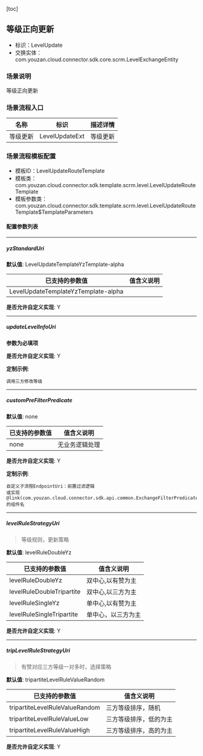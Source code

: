 [toc]

## 等级正向更新
- 标识：LevelUpdate
- 交换实体：com.youzan.cloud.connector.sdk.core.scrm.LevelExchangeEntity
### 场景说明
等级正向更新
### 场景流程入口

名称 | 标识 | 描述详情
---|---|---
等级更新 | LevelUpdateExt | 等级更新

### 场景流程模板配置
- 模板ID：LevelUpdateRouteTemplate
- 模板类：com.youzan.cloud.connector.sdk.template.scrm.level.LevelUpdateRouteTemplate
- 模板参数类：com.youzan.cloud.connector.sdk.template.scrm.level.LevelUpdateRouteTemplate$TemplateParameters

#### 配置参数列表

---
##### yzStandardUri
> 

**默认值**: LevelUpdateTemplateYzTemplate-alpha

已支持的参数值 | 值含义说明
---|---
LevelUpdateTemplateYzTemplate-alpha | 

**是否允许自定义实现**: Y

---
##### updateLevelInfoUri
> 

**参数为必填项**


**是否允许自定义实现**: Y


**定制示例**:
```
调用三方修改等级
```
---
##### customPreFilterPredicate
> 

**默认值**: none

已支持的参数值 | 值含义说明
---|---
none | 无业务逻辑处理

**是否允许自定义实现**: Y


**定制示例**:
```
自定义子流程EndpointUri：前置过滤逻辑
或实现@link(com.youzan.cloud.connector.sdk.api.common.ExchangeFilterPredicate)的组件名
```
---
##### levelRuleStrategyUri
> 等级规则，更新策略

**默认值**: levelRuleDoubleYz

已支持的参数值 | 值含义说明
---|---
levelRuleDoubleYz | 双中心,以有赞为主
levelRuleDoubleTripartite | 双中心,以三方为主
levelRuleSingleYz | 单中心,以有赞为主
levelRuleSingleTripartite | 单中心，以三方为主

**是否允许自定义实现**: Y

---
##### tripLevelRuleStrategyUri
> 有赞对应三方等级一对多时，选择策略

**默认值**: tripartiteLevelRuleValueRandom

已支持的参数值 | 值含义说明
---|---
tripartiteLevelRuleValueRandom | 三方等级排序，随机
tripartiteLevelRuleValueLow | 三方等级排序，低的为主
tripartiteLevelRuleValueHigh | 三方等级排序，高的为主

**是否允许自定义实现**: Y


